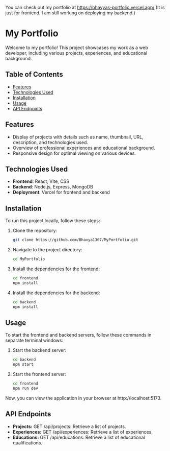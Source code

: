 You can check out my portfolio at https://bhavyas-portfolio.vercel.app/ (It is just for frontend. I am still working on deploying my backend.)

# My Portfolio

Welcome to my portfolio! This project showcases my work as a web developer, including various projects, experiences, and educational background.

## Table of Contents

- [Features](#features)
- [Technologies Used](#technologies-used)
- [Installation](#installation)
- [Usage](#usage)
- [API Endpoints](#api-endpoints)

## Features

- Display of projects with details such as name, thumbnail, URL, description, and technologies used.
- Overview of professional experiences and educational background.
- Responsive design for optimal viewing on various devices.

## Technologies Used

- **Frontend**: React, Vite, CSS
- **Backend**: Node.js, Express, MongoDB
- **Deployment**: Vercel for frontend and backend

## Installation

To run this project locally, follow these steps:

1. Clone the repository:
   ```bash
   git clone https://github.com/Bhavya1307/MyPortfolio.git

2. Navigate to the project directory:
   ```bash
   cd MyPortfolio

3. Install the dependencies for the frontend:
   ```bash
   cd frontend
   npm install

4. Install the dependencies for the backend:
   ```bash
   cd backend
   npm install

## Usage

To start the frontend and backend servers, follow these commands in separate terminal windows:

1. Start the backend server:
   ```bash
   cd backend
   npm start

2. Start the frontend server:
   ```bash
   cd frontend
   npm run dev

Now, you can view the application in your browser at http://localhost:5173.

## API Endpoints

- **Projects:** GET /api/projects: Retrieve a list of projects.
- **Experiences:** GET /api/experiences: Retrieve a list of experiences.
- **Educations:** GET /api/educations: Retrieve a list of educational qualifications.